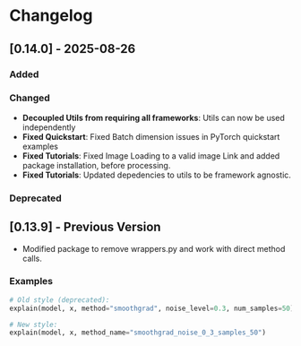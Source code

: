 # Changelog

## [0.14.0] - 2025-08-26

### Added

### Changed
- **Decoupled Utils from requiring all frameworks**: Utils can now be used independently
- **Fixed Quickstart**: Fixed Batch dimension issues in PyTorch quickstart examples
- **Fixed Tutorials**: Fixed Image Loading to a valid image Link and added package installation, before processing.
- **Fixed Tutorials**: Updated depedencies to utils to be framework agnostic.

### Deprecated

## [0.13.9] - Previous Version
- Modified package to remove wrappers.py and work with direct method calls.
### Examples
```python
# Old style (deprecated):
explain(model, x, method="smoothgrad", noise_level=0.3, num_samples=50)

# New style:
explain(model, x, method_name="smoothgrad_noise_0_3_samples_50")
```
